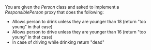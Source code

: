 You are given the *Person* class and asked to implement a *ResponsiblePerson* proxy that does the following:

- Allows person to drink unless they are younger than 18 (return "too young" in that case)
- Allows person to drive unless they are younger than 16 (return "too young" in that case)
- In case of driving while drinking return "dead"